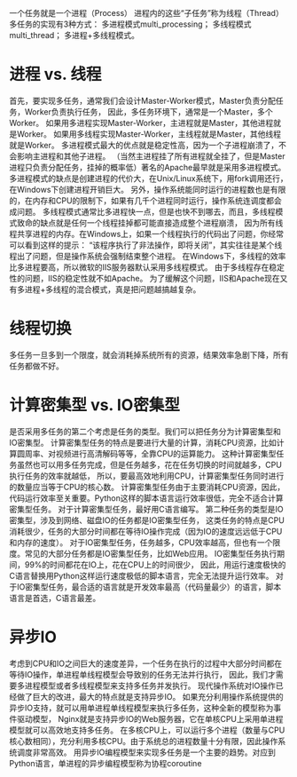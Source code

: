 一个任务就是一个进程（Process） 进程内的这些“子任务”称为线程（Thread）
多任务的实现有3种方式：
多进程模式multi_processing；
多线程模式multi_thread；
多进程+多线程模式。


# 进程 vs. 线程
首先，要实现多任务，通常我们会设计Master-Worker模式，Master负责分配任务，Worker负责执行任务，
因此，多任务环境下，通常是一个Master，多个Worker。
如果用多进程实现Master-Worker，主进程就是Master，其他进程就是Worker。
如果用多线程实现Master-Worker，主线程就是Master，其他线程就是Worker。
多进程模式最大的优点就是稳定性高，因为一个子进程崩溃了，不会影响主进程和其他子进程。
（当然主进程挂了所有进程就全挂了，但是Master进程只负责分配任务，挂掉的概率低）著名的Apache最早就是采用多进程模式。
多进程模式的缺点是创建进程的代价大，在Unix/Linux系统下，用fork调用还行，在Windows下创建进程开销巨大。
另外，操作系统能同时运行的进程数也是有限的，在内存和CPU的限制下，如果有几千个进程同时运行，操作系统连调度都会成问题。
多线程模式通常比多进程快一点，但是也快不到哪去，而且，多线程模式致命的缺点就是任何一个线程挂掉都可能直接造成整个进程崩溃，
因为所有线程共享进程的内存。在Windows上，如果一个线程执行的代码出了问题，你经常可以看到这样的提示：
“该程序执行了非法操作，即将关闭”，其实往往是某个线程出了问题，但是操作系统会强制结束整个进程。
在Windows下，多线程的效率比多进程要高，所以微软的IIS服务器默认采用多线程模式。
由于多线程存在稳定性的问题，IIS的稳定性就不如Apache。
为了缓解这个问题，IIS和Apache现在又有多进程+多线程的混合模式，真是把问题越搞越复杂。

# 线程切换
多任务一旦多到一个限度，就会消耗掉系统所有的资源，结果效率急剧下降，所有任务都做不好。

# 计算密集型 vs. IO密集型
是否采用多任务的第二个考虑是任务的类型。我们可以把任务分为计算密集型和IO密集型。
计算密集型任务的特点是要进行大量的计算，消耗CPU资源，比如计算圆周率、对视频进行高清解码等等，全靠CPU的运算能力。
这种计算密集型任务虽然也可以用多任务完成，但是任务越多，花在任务切换的时间就越多，CPU执行任务的效率就越低，
所以，要最高效地利用CPU，计算密集型任务同时进行的数量应当等于CPU的核心数。
计算密集型任务由于主要消耗CPU资源，因此，代码运行效率至关重要。Python这样的脚本语言运行效率很低，完全不适合计算密集型任务。
对于计算密集型任务，最好用C语言编写。
第二种任务的类型是IO密集型，涉及到网络、磁盘IO的任务都是IO密集型任务，
这类任务的特点是CPU消耗很少，任务的大部分时间都在等待IO操作完成（因为IO的速度远远低于CPU和内存的速度）。
对于IO密集型任务，任务越多，CPU效率越高，但也有一个限度。常见的大部分任务都是IO密集型任务，比如Web应用。
IO密集型任务执行期间，99%的时间都花在IO上，花在CPU上的时间很少，
因此，用运行速度极快的C语言替换用Python这样运行速度极低的脚本语言，完全无法提升运行效率。
对于IO密集型任务，最合适的语言就是开发效率最高（代码量最少）的语言，脚本语言是首选，C语言最差。

# 异步IO
考虑到CPU和IO之间巨大的速度差异，一个任务在执行的过程中大部分时间都在等待IO操作，单进程单线程模型会导致别的任务无法并行执行，
因此，我们才需要多进程模型或者多线程模型来支持多任务并发执行。
现代操作系统对IO操作已经做了巨大的改进，最大的特点就是支持异步IO。
如果充分利用操作系统提供的异步IO支持，就可以用单进程单线程模型来执行多任务，这种全新的模型称为事件驱动模型，
Nginx就是支持异步IO的Web服务器，它在单核CPU上采用单进程模型就可以高效地支持多任务。
在多核CPU上，可以运行多个进程（数量与CPU核心数相同），充分利用多核CPU。由于系统总的进程数量十分有限，因此操作系统调度非常高效。
用异步IO编程模型来实现多任务是一个主要的趋势。对应到Python语言，单进程的异步编程模型称为协程coroutine


